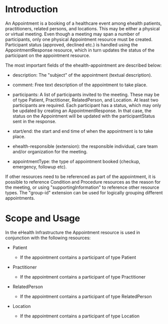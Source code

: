# Introduction

An Appointment is a booking of a healthcare event among ehealth patients, practitioners, related persons, and locations.
This may be either a physical or virtual meeting. Even though a meeting may span a number of participants, only one
physical Appointment resource must be created. Participant status (approved, declined etc.) is handled using the AppointmentResponse
resource, which in turn updates the status of the participant on the appointment resource.

The most important fields of the ehealth-appointment are described below:

- description: The "subject" of the appointment (textual description).

- comment: Free text description of the appointment to take place.

- participants: A list of participants invited to the meeting. These may be of type Patient, Practitioner, RelatedPerson,
  and Location. At least two participants are required. Each participant has a status, which may only be updated by
  creating an AppointmentResponse. In that case, the status on the Appointment will be updated with the participantStatus
  sent in the response.
  
- start/end: the start and end time of when the appointment is to take place.

- ehealth-responsible (extension): the responsible individual, care team and/or organization for the meeting.

- appointmentType: the type of appointment booked (checkup, emergency, followup etc).

If other resources need to be referenced as part of the appointment, it is possible to reference Condition and Procedure
resources as the reason for the meeting, or using "supportingInformation" to reference other resource types. The
"group-id" extension can be used for logically grouping different appointments.

# Scope and Usage
In the eHealth Infrastructure the Appointment resource is used in conjunction with the following resources:

- Patient
  - If the appointment contains a participant of type Patient

- Practitioner
  - If the appointment contains a participant of type Practitioner

- RelatedPerson
  - If the appointment contains a participant of type RelatedPerson

- Location
  - If the appointment contains a participant of type Location
  
